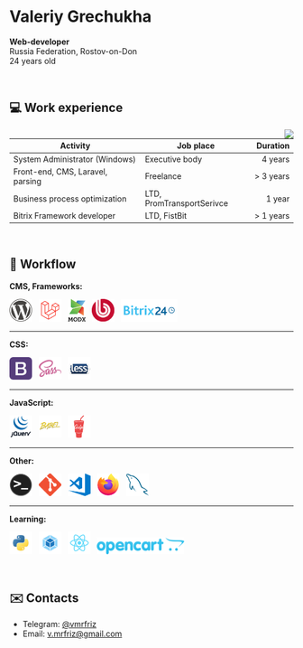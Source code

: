 # Valeriy Grechukha

**Web-developer**<br>
Russia Federation, Rostov-on-Don<br>
24 years old<br>

<br>

## 💻 Work experience

<img src="https://github-readme-stats-vmrfriz.vercel.app/api/top-langs/?username=vmrfriz&layout=compact&show_icons=true&langs_count=20&bg_color=30,e96443,904e95&text_color=fff&title_color=fff" align="right">

| Activity | Job place | Duration |
|-|-|-:|
| System Administrator (Windows) | Executive body | 4 years |
| Front-end, CMS, Laravel, parsing | Freelance | > 3 years |
| Business process optimization | LTD, PromTransportSerivce | 1 year |
| Bitrix Framework developer | LTD, FistBit | > 1 years |

<br>

## 🧳 Workflow

**CMS, Frameworks:**

<a href="https://wordpress.org/" title="WordPress"><img src="https://github.com/github/explore/blob/bd6117b16e6379da99b114c4f09f776d80cade6a/topics/wordpress/wordpress.png?raw=true" height="40" /></a>
&nbsp;
<a href="https://laravel.com/" title="Laravel"><img src="https://github.com/github/explore/blob/bd6117b16e6379da99b114c4f09f776d80cade6a/topics/laravel/laravel.png?raw=true" height="40" /></a>
&nbsp;
<a href="https://modx.com/" title="MODX"><img src="icons/modx.svg" height="40" /></a>
&nbsp;
<a href="https://www.1c-bitrix.ru/" title="1C-Bitrix"><img src="icons/1c-bitrix.svg" height="40" /></a>
&nbsp;
<a href="https://www.bitrix24.com/" title="Bitrix24"><img src="icons/bitrix24.png" height="40" /></a>

----

**CSS:**

<a href="https://getbootstrap.com/" title="Bootstrap"><img src="icons/bootstrap.svg" height="40" /></a>
&nbsp;
<a href="https://sass-lang.com/" title="Sass"><img src="https://github.com/github/explore/blob/bd6117b16e6379da99b114c4f09f776d80cade6a/topics/sass/sass.png?raw=true" height="40" /></a>
&nbsp;
<a href="https://lesscss.org/" title="Less"><img src="https://github.com/github/explore/blob/bd6117b16e6379da99b114c4f09f776d80cade6a/topics/less/less.png?raw=true" height="40" /></a>

----

**JavaScript:**

<a href="https://jquery.com/" title="jQuery"><img src="icons/jquery.svg" height="40" /></a>
&nbsp;
<a href="https://babeljs.io/" title="Babel"><img src="https://github.com/github/explore/blob/bd6117b16e6379da99b114c4f09f776d80cade6a/topics/babel/babel.png?raw=true" height="40" /></a>
&nbsp;
<a href="https://gulpjs.com/" title="Gulp"><img src="https://github.com/github/explore/blob/bd6117b16e6379da99b114c4f09f776d80cade6a/topics/gulp/gulp.png?raw=true" height="40" /></a>

----

**Other:**

<a href="https://en.wikipedia.org/wiki/Command_(computing)" title="Terminal"><img src="https://github.com/github/explore/blob/bd6117b16e6379da99b114c4f09f776d80cade6a/topics/terminal/terminal.png?raw=true" height="40" /></a>
&nbsp;
<a href="https://git-scm.com/" title="Git"><img src="icons/git.png" height="40" /></a>
&nbsp;
<a href="https://code.visualstudio.com/" title="Visual Studio Code"><img src="https://raw.githubusercontent.com/github/explore/80688e429a7d4ef2fca1e82350fe8e3517d3494d/topics/visual-studio-code/visual-studio-code.png" height="40" /></a>
&nbsp;
<a href="https://www.mozilla.org/firefox/" title="Firefox"><img src="https://github.com/github/explore/blob/bd6117b16e6379da99b114c4f09f776d80cade6a/topics/firefox/firefox.png?raw=true" height="40" /></a>
&nbsp;
<a href="https://www.mysql.com/" title="MySQL"><img src="https://raw.githubusercontent.com/devicons/devicon/7a4ca8aa871d6dca81691e018d31eed89cb70a76/icons/mysql/mysql-plain.svg" height="40" /></a>

----

**Learning:**

<a href="https://www.python.org/" title="Python"><img src="https://github.com/github/explore/blob/bd6117b16e6379da99b114c4f09f776d80cade6a/topics/python/python.png?raw=true" height="40" /></a>
&nbsp;
<a href="https://webpack.js.org/" title="Webpack"><img src="https://github.com/github/explore/blob/bd6117b16e6379da99b114c4f09f776d80cade6a/topics/webpack/webpack.png?raw=true" height="40" /></a>
&nbsp;
<a href="https://ru.reactjs.org/" title="React"><img src="https://github.com/github/explore/blob/bd6117b16e6379da99b114c4f09f776d80cade6a/topics/react/react.png?raw=true" height="40" /></a>
&nbsp;
<a href="https://www.opencart.com/" title="OpenCart"><img src="icons/opencart.png" height="30" /></a>

<!--
[![Top Langs](https://github-readme-stats-vmrfriz.vercel.app/api/top-langs/?username=vmrfriz&layout=compact&show_icons=true&langs_count=20&bg_color=30,e96443,904e95&text_color=fff&title_color=fff)](https://github.com/vmrfriz?tab=repositories)
[![Top Langs](https://github-readme-stats-vmrfriz.vercel.app/api/top-langs/?username=vmrfriz&layout=compact&show_icons=true&langs_count=20&bg_color=315,D3CCE3,E9E4F0)](https://github.com/vmrfriz?tab=repositories)
-->

<br>

## ✉️ Contacts

* Telegram: [@vmrfriz](https://t.me/vmrfriz)
* Email: [v.mrfriz@gmail.com](mailto:v.mrfriz@gmail.com)
